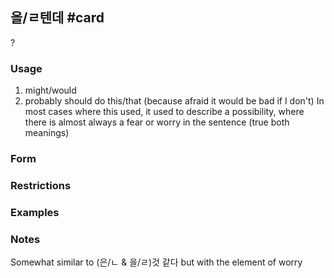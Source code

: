 ## 을/ㄹ텐데 #card
?
### Usage
1. might/would
2. probably should do this/that (because afraid it would be bad if I don't)
In most cases where this used, it used to describe a possibility, where there is almost always a fear or worry in the sentence (true both meanings)
### Form
### Restrictions
### Examples
### Notes
Somewhat similar to (은/ㄴ & 을/ㄹ)것 같다 but with the element of worry
